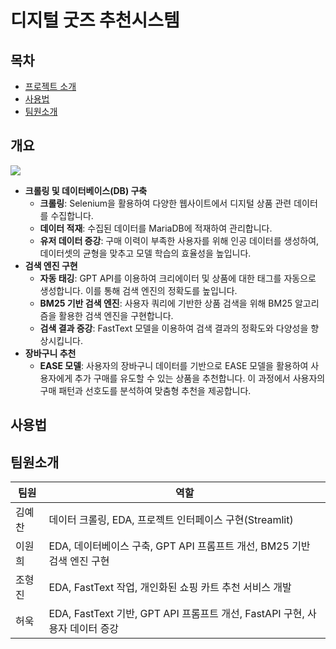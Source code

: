# 디지털 굿즈 추천시스템

## 목차
- [프로젝트 소개](#개요)
- [사용법](#사용법)
- [팀원소개](#팀원소개)


## 개요
![]("/Users/chohyeongjin/Downloads/메인화면.png")
- **크롤링 및 데이터베이스(DB) 구축**
    - **크롤링**: Selenium을 활용하여 다양한 웹사이트에서 디지털 상품 관련 데이터를 수집합니다.
    - **데이터 적재**: 수집된 데이터를 MariaDB에 적재하여 관리합니다.
    - **유저 데이터 증강**: 구매 이력이 부족한 사용자를 위해 인공 데이터를 생성하여, 데이터셋의 균형을 맞추고 모델 학습의 효율성을 높입니다.
- **검색 엔진 구현**
    - **자동 태깅**: GPT API를 이용하여 크리에이터 및 상품에 대한 태그를 자동으로 생성합니다. 이를 통해 검색 엔진의 정확도를 높입니다.
    - **BM25 기반 검색 엔진**: 사용자 쿼리에 기반한 상품 검색을 위해 BM25 알고리즘을 활용한 검색 엔진을 구현합니다.
    - **검색 결과 증강**: FastText 모델을 이용하여 검색 결과의 정확도와 다양성을 향상시킵니다.
- **장바구니 추천**
    - **EASE 모델**: 사용자의 장바구니 데이터를 기반으로 EASE 모델을 활용하여 사용자에게 추가 구매를 유도할 수 있는 상품을 추천합니다. 이 과정에서 사용자의 구매 패턴과 선호도를 분석하여 맞춤형 추천을 제공합니다.

## 사용법


## 팀원소개
|팀원|역할|
|-- | ---------------------------------------------|
|김예찬|데이터 크롤링, EDA, 프로젝트 인터페이스 구현(Streamlit)|
|이원희|EDA, 데이터베이스 구축, GPT API 프롬프트 개선, BM25 기반 검색 엔진 구현|
|조형진|EDA, FastText 작업, 개인화된 쇼핑 카트 추천 서비스 개발|
|허욱|EDA, FastText 기반, GPT API 프롬프트 개선, FastAPI 구현, 사용자 데이터 증강|
